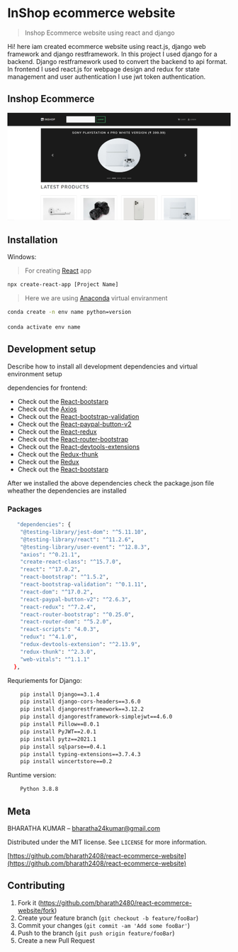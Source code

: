 # InShop ecommerce website
> Inshop Ecommerce website using react and django



Hi! here iam created ecommerce website using react.js, django web framework and django restframework. In this project
I used django for a backend. Django restframework used to convert the backend to api format. In frontend I used react.js for
webpage design and redux for state management and user authentication I use jwt token authentication.

## Inshop Ecommerce
![](inshop.png)

## Installation

Windows:


> For creating [React](https://reactjs.org/) app

```sh
npx create-react-app [Project Name]

```

> Here we are using [Anaconda](https://www.anaconda.com/) virtual enviranment

```sh
conda create -n env name python=version

conda activate env name

```


## Development setup

Describe how to install all development dependencies and virtual environment setup

dependencies for frontend:

- Check out the [React-bootstarp](https://react-bootstrap.github.io/)
- Check out the [Axios](https://www.npmjs.com/package/axios)
- Check out the [React-bootstrap-validation](https://www.npmjs.com/package/react-bootstrap-validation)
- Check out the [React-paypal-button-v2](https://www.npmjs.com/package/react-paypal-button-v2)
- Check out the [React-redux](https://react-redux.js.org/)
- Check out the [React-router-bootstrap](https://www.npmjs.com/package/react-router-bootstrap)
- Check out the [React-devtools-extensions](https://www.npmjs.com/package/react-devtools)
- Check out the [Redux-thunk](https://www.npmjs.com/package/redux-thunk)
- Check out the [Redux](https://redux.js.org/)
- Check out the [React-bootstarp](https://react-bootstrap.github.io/)

After we installed the above dependencies check the package.json file wheather the dependencies are installed

### Packages

```sh
   "dependencies": {
    "@testing-library/jest-dom": "^5.11.10",
    "@testing-library/react": "^11.2.6",
    "@testing-library/user-event": "^12.8.3",
    "axios": "^0.21.1",
    "create-react-class": "^15.7.0",
    "react": "^17.0.2",
    "react-bootstrap": "^1.5.2",
    "react-bootstrap-validation": "^0.1.11",
    "react-dom": "^17.0.2",
    "react-paypal-button-v2": "^2.6.3",
    "react-redux": "^7.2.4",
    "react-router-bootstrap": "^0.25.0",
    "react-router-dom": "^5.2.0",
    "react-scripts": "4.0.3",
    "redux": "^4.1.0",
    "redux-devtools-extension": "^2.13.9",
    "redux-thunk": "^2.3.0",
    "web-vitals": "^1.1.1"
  },
```
Requriements for Django:

```sh
    pip install Django==3.1.4
    pip install django-cors-headers==3.6.0
    pip install djangorestframework==3.12.2
    pip install djangorestframework-simplejwt==4.6.0
    pip install Pillow==8.0.1
    pip install PyJWT==2.0.1
    pip install pytz==2021.1
    pip install sqlparse==0.4.1
    pip install typing-extensions==3.7.4.3
    pip install wincertstore==0.2
```

Runtime version:

```sh
    Python 3.8.8
```

## Meta

BHARATHA KUMAR  – bharatha24kumar@gmail.com

Distributed under the MIT license. See ``LICENSE`` for more information.

[https://github.com/bharath2408/react-ecommerce-website](https://github.com/bharath2408/react-ecommerce-website)

## Contributing

1. Fork it (<https://github.com/bharath2480/react-ecommerce-website/fork>)
2. Create your feature branch (`git checkout -b feature/fooBar`)
3. Commit your changes (`git commit -am 'Add some fooBar'`)
4. Push to the branch (`git push origin feature/fooBar`)
5. Create a new Pull Request

<!-- Markdown link & img dfn's -->


